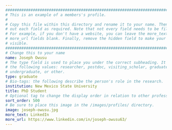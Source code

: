 ```yaml
---
################################################################################
# This is an example of a members's profile.                                   #
#                                                                              #
# Copy this file within this directory and rename it to your name. Then fill   #
# out each field as required. Note that not every field needs to be filled out.#
# For example, if you don't have a website, you can leave the more_text and    #
# more_url fields blank. Finally, remove the hidden field to make your profile #
# visible.                                                                     #
################################################################################
# Change this to your name
name: Joseph Owusu
# The type field is used to place you under the correct subheading. It may be of
# the following values: researcher, postdoc, visiting_scholar, graduate,
# undergraduate, or other.
type: graduate
# Bio-tags: the following describe the person's role in the research.
institution: New Mexico State University
title: PhD Student
# Optional tag to change the display order in relation to other professors
sort_order: 500
# Be sure to place this image in the /images/profiles/ directory.
image: joseph-owusu.jpg
more_text: LinkedIn
more_url: https://www.linkedin.com/in/joseph-owusu63/
---
```


